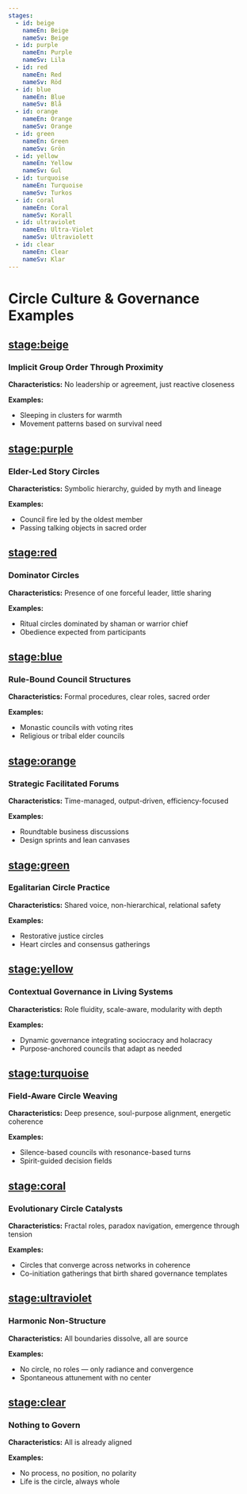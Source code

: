 ```yaml
---
stages:
  - id: beige
    nameEn: Beige
    nameSv: Beige
  - id: purple
    nameEn: Purple
    nameSv: Lila
  - id: red
    nameEn: Red
    nameSv: Röd
  - id: blue
    nameEn: Blue
    nameSv: Blå
  - id: orange
    nameEn: Orange
    nameSv: Orange
  - id: green
    nameEn: Green
    nameSv: Grön
  - id: yellow
    nameEn: Yellow
    nameSv: Gul
  - id: turquoise
    nameEn: Turquoise
    nameSv: Turkos
  - id: coral
    nameEn: Coral
    nameSv: Korall
  - id: ultraviolet
    nameEn: Ultra-Violet
    nameSv: Ultraviolett
  - id: clear
    nameEn: Clear
    nameSv: Klar
---
```


# Circle Culture & Governance Examples

## <stage:beige>

### Implicit Group Order Through Proximity

**Characteristics:** No leadership or agreement, just reactive closeness

**Examples:**
- Sleeping in clusters for warmth
- Movement patterns based on survival need

## <stage:purple>

### Elder-Led Story Circles

**Characteristics:** Symbolic hierarchy, guided by myth and lineage

**Examples:**
- Council fire led by the oldest member
- Passing talking objects in sacred order

## <stage:red>

### Dominator Circles

**Characteristics:** Presence of one forceful leader, little sharing

**Examples:**
- Ritual circles dominated by shaman or warrior chief
- Obedience expected from participants

## <stage:blue>

### Rule-Bound Council Structures

**Characteristics:** Formal procedures, clear roles, sacred order

**Examples:**
- Monastic councils with voting rites
- Religious or tribal elder councils

## <stage:orange>

### Strategic Facilitated Forums

**Characteristics:** Time-managed, output-driven, efficiency-focused

**Examples:**
- Roundtable business discussions
- Design sprints and lean canvases

## <stage:green>

### Egalitarian Circle Practice

**Characteristics:** Shared voice, non-hierarchical, relational safety

**Examples:**
- Restorative justice circles
- Heart circles and consensus gatherings

## <stage:yellow>

### Contextual Governance in Living Systems

**Characteristics:** Role fluidity, scale-aware, modularity with depth

**Examples:**
- Dynamic governance integrating sociocracy and holacracy
- Purpose-anchored councils that adapt as needed

## <stage:turquoise>

### Field-Aware Circle Weaving

**Characteristics:** Deep presence, soul-purpose alignment, energetic coherence

**Examples:**
- Silence-based councils with resonance-based turns
- Spirit-guided decision fields

## <stage:coral>

### Evolutionary Circle Catalysts

**Characteristics:** Fractal roles, paradox navigation, emergence through tension

**Examples:**
- Circles that converge across networks in coherence
- Co-initiation gatherings that birth shared governance templates

## <stage:ultraviolet>

### Harmonic Non-Structure

**Characteristics:** All boundaries dissolve, all are source

**Examples:**
- No circle, no roles — only radiance and convergence
- Spontaneous attunement with no center

## <stage:clear>

### Nothing to Govern

**Characteristics:** All is already aligned

**Examples:**
- No process, no position, no polarity
- Life is the circle, always whole

